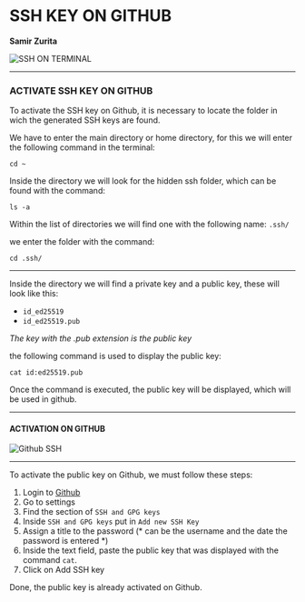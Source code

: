 # SSH KEY ON GITHUB
**Samir Zurita**

![SSH ON TERMINAL](https://lh3.googleusercontent.com/pH5F_x-w_KCLIL-LgXX7EGpJMHKfUshKIQkxaqppd6MfxON-8IyCqi91t0RW9M3qzQ)

---

### **ACTIVATE SSH KEY ON GITHUB**

To activate the SSH key on Github, it is necessary to locate the folder in wich the generated SSH keys are found.

We have to enter the main directory or   home directory, for this we will enter the following command in the terminal:

```
cd ~
```

Inside the directory we will look for the hidden ssh folder, which can be found with the command: 

```
ls -a
```

Within the list of directories we will find one with the following name: `.ssh/`

we enter the folder with the command: 

```
cd .ssh/
```

---

Inside the directory we will find a private key and a public key, these will look like this: 

- `id_ed25519`
- `id_ed25519.pub`

*The key with the .pub extension is the public key*

the following command is used to display the public key: 

```
cat id:ed25519.pub
```
Once the command is executed, the public key will be displayed, which will be used in github. 

---

#### **ACTIVATION ON GITHUB**

![Github SSH](https://play-lh.googleusercontent.com/PCpXdqvUWfCW1mXhH1Y_98yBpgsWxuTSTofy3NGMo9yBTATDyzVkqU580bfSln50bFU)

---

To activate the public key on Github, we must follow these steps: 

1. Login to [Github](https://github.com)
2. Go to settings
3. Find the section of `SSH and GPG keys`
4. Inside `SSH and GPG keys` put in `Add new SSH Key`
5. Assign a title to the password (* can be the username and the date the password is entered *) 
6. Inside the text field, paste the public key that was displayed with the command `cat`. 
7. Click on Add SSH key 

Done, the public key is already activated on Github. 


